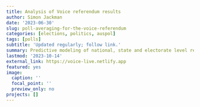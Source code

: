 ```yaml
---
title: Analysis of Voice referendum results
author: Simon Jackman
date: '2023-06-30'
slug: poll-averaging-for-the-voice-referendum
categories: [elections, politics, auspol]
tags: [polls]
subtitle: 'Updated regularly; follow link.'
summary: Predictive modeling of national, state and electorate level results for the Voice referendum.   Polling place level analysis shows that polling places with high levels of Indigeneity generally had strong majorities for Yes.
lastmod: '2023-10-14'
external_link: https://voice-live.netlify.app
featured: yes
image:
  caption: ''
  focal_point: ''
  preview_only: no
projects: []
---
```


